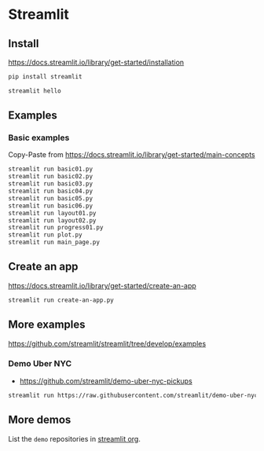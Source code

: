# Streamlit


## Install

https://docs.streamlit.io/library/get-started/installation

```bash
pip install streamlit
```

```bash
streamlit hello
```

## Examples

### Basic examples

Copy-Paste from https://docs.streamlit.io/library/get-started/main-concepts

```bash
streamlit run basic01.py
streamlit run basic02.py
streamlit run basic03.py
streamlit run basic04.py
streamlit run basic05.py
streamlit run basic06.py
streamlit run layout01.py
streamlit run layout02.py
streamlit run progress01.py
streamlit run plot.py
streamlit run main_page.py
```


## Create an app

https://docs.streamlit.io/library/get-started/create-an-app

```bash
streamlit run create-an-app.py
```

## More examples

https://github.com/streamlit/streamlit/tree/develop/examples

### Demo Uber NYC
* https://github.com/streamlit/demo-uber-nyc-pickups

```bash
streamlit run https://raw.githubusercontent.com/streamlit/demo-uber-nyc-pickups/master/streamlit_app.py
```

## More demos

List the `demo` repositories in [streamlit org](https://github.com/orgs/streamlit/repositories?q=demo&type=all&language=&sort=).
